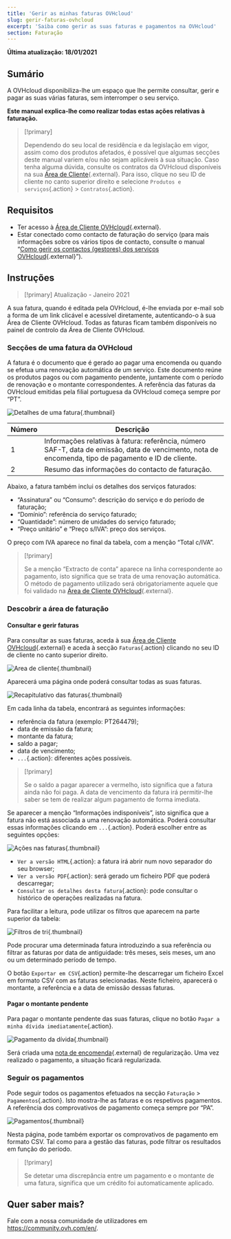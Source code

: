 ```yaml
---
title: 'Gerir as minhas faturas OVHcloud'
slug: gerir-faturas-ovhcloud
excerpt: 'Saiba como gerir as suas faturas e pagamentos na OVHcloud'
section: Faturação
---
```


**Última atualização: 18/01/2021**

## Sumário

A OVHcloud disponibiliza-lhe um espaço que lhe permite consultar, gerir e pagar as suas várias faturas, sem interromper o seu serviço.

**Este manual explica-lhe como realizar todas estas ações relativas à faturação.**

> [!primary]
>
> Dependendo do seu local de residência e da legislação em vigor, assim como dos produtos afetados, é possível que algumas secções deste manual variem e/ou não sejam aplicáveis à sua situação. Caso tenha alguma dúvida, consulte os contratos da OVHcloud disponíveis na sua [Área de Cliente](https://www.ovh.com/auth/?action=gotomanager&from=https://www.ovh.pt/&ovhSubsidiary=pt){.external}. Para isso, clique no seu ID de cliente no canto superior direito e selecione `Produtos e serviços`{.action} > `Contratos`{.action}.
>

## Requisitos

- Ter acesso à [Área de Cliente OVHcloud](https://www.ovh.com/auth/?action=gotomanager&from=https://www.ovh.pt/&ovhSubsidiary=pt){.external}.
- Estar conectado como contacto de faturação do serviço (para mais informações sobre os vários tipos de contacto, consulte o manual “[Como gerir os contactos (gestores) dos serviços OVHcloud](https://docs.ovh.com/pt/customer/gestao_dos_contactos/){.external}”).

## Instruções

> [!primary]
> Atualização - Janeiro 2021
>
A sua fatura, quando é editada pela OVHcloud, é-lhe enviada por e-mail sob a forma de um link clicável e acessível diretamente, autenticando-o à sua Área de Cliente OVHcloud. Todas as faturas ficam também disponíveis no painel de controlo da Área de Cliente OVHcloud.
>

### Secções de uma fatura da OVHcloud

A fatura é o documento que é gerado ao pagar uma encomenda ou quando se efetua uma renovação automática de um serviço. Este documento reúne os produtos pagos ou com pagamento pendente, juntamente com o período de renovação e o montante correspondentes. A referência das faturas da OVHcloud emitidas pela filial portuguesa da OVHcloud começa sempre por “PT”.

![Detalhes de uma fatura](images/invoice_ovh.png){.thumbnail}

|Número|Descrição|
|---|---|
|1|Informações relativas à fatura: referência, número SAF-T, data de emissão, data de vencimento, nota de encomenda, tipo de pagamento e ID de cliente.|
|2|Resumo das informações do contacto de faturação.|

Abaixo, a fatura também inclui os detalhes dos serviços faturados:

- “Assinatura” ou “Consumo”: descrição do serviço e do período de faturação;
- “Domínio”: referência do serviço faturado;
- “Quantidade”: número de unidades do serviço faturado; 
- “Preço unitário” e “Preço s/IVA”: preço dos serviços.

O preço com IVA aparece no final da tabela, com a menção “Total c/IVA”.

> [!primary]
>
> Se a menção “Extracto de conta” aparece na linha correspondente ao pagamento, isto significa que se trata de uma renovação automática. O método de pagamento utilizado será obrigatoriamente aquele que foi validado na [Área de Cliente OVHcloud](https://www.ovh.com/auth/?action=gotomanager&from=https://www.ovh.pt/&ovhSubsidiary=pt){.external}.
>


### Descobrir a área de faturação

#### Consultar e gerir faturas

Para consultar as suas faturas, aceda à sua [Área de Cliente OVHcloud](https://www.ovh.com/auth/?action=gotomanager&from=https://www.ovh.pt/&ovhSubsidiary=pt){.external} e aceda à secção `Faturas`{.action} clicando no seu ID de cliente no canto superior direito. 

![Area de cliente](images/hubinvoices.png){.thumbnail}

Aparecerá uma página onde poderá consultar todas as suas faturas. 

![Recapitulativo das faturas](images/billing_section.png){.thumbnail}

Em cada linha da tabela, encontrará as seguintes informações:

- referência da fatura (exemplo: PT264479);
- data de emissão da fatura;
- montante da fatura;
- saldo a pagar;
- data de vencimento; 
- `...`{.action}: diferentes ações possíveis.


> [!primary]
>
> Se o saldo a pagar aparecer a vermelho, isto significa que a fatura ainda não foi paga. A data de vencimento da fatura irá permitir-lhe saber se tem de realizar algum pagamento de forma imediata.
>

Se aparecer a menção “Informações indisponíveis”, isto significa que a fatura não está associada a uma renovação automática. Poderá consultar essas informações clicando em `...`{.action}. Poderá escolher entre as seguintes opções:

![Ações nas faturas](images/actions_choices.png){.thumbnail}

- `Ver a versão HTML`{.action}: a fatura irá abrir num novo separador do seu browser;
- `Ver a versão PDF`{.action}: será gerado um ficheiro PDF que poderá descarregar;
- `Consultar os detalhes desta fatura`{.action}: pode consultar o histórico de operações realizadas na fatura.


Para facilitar a leitura, pode utilizar os filtros que aparecem na parte superior da tabela:

![Filtros de tri](images/sort_filters.png){.thumbnail}

Pode procurar uma determinada fatura introduzindo a sua referência ou filtrar as faturas por data de antiguidade: três meses, seis meses, um ano ou um determinado período de tempo.

O botão `Exportar em CSV`{.action} permite-lhe descarregar um ficheiro Excel em formato CSV com as faturas selecionadas. Neste ficheiro, aparecerá o montante, a referência e a data de emissão dessas faturas.

#### Pagar o montante pendente

Para pagar o montante pendente das suas faturas, clique no botão `Pagar a minha dívida imediatamente`{.action}.

![Pagamento da dívida](images/pay_debt.png){.thumbnail}

Será criada uma [nota de encomenda](https://docs.ovh.com/pt/billing/gerir-as-encomendas-ovh/#a-nota-de-encomenda){.external} de regularização. Uma vez realizado o pagamento, a situação ficará regularizada.


### Seguir os pagamentos

Pode seguir todos os pagamentos efetuados na secção `Faturação` > `Pagamentos`{.action}. Isto mostra-lhe as faturas e os respetivos pagamentos. A referência dos comprovativos de pagamento começa sempre por “PA”.

![Pagamentos](images/payment_tracking.png){.thumbnail}

Nesta página, pode também exportar os comprovativos de pagamento em formato CSV. Tal como para a gestão das faturas, pode filtrar os resultados em função do período.

> [!primary]
>
> Se detetar uma discrepância entre um pagamento e o montante de uma fatura, significa que um crédito foi automaticamente aplicado.
>


## Quer saber mais?

Fale com a nossa comunidade de utilizadores em <https://community.ovh.com/en/>.
